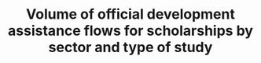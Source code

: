 ---
actual_indicator_available: USAID assistance for education development assistance
actual_indicator_available_description: "USAID programs are focused on: Improving\
  \ reading skills in primary schools; Strengthening higher education and workforce\
  \ development programs;Expanding access to education in regions witnessing crisis\
  \ and conflict;  and Fostering innovation in education through All Children Reading.\
  \ Variable            Label i4_b_1_total\tDevelopment assistance, total education\
  \ i4_b_1_basic\tDevelopment assistance, basic education i4_b_1_higher\tDevelopment\
  \ assistance, higher education"
data_non_statistical: false
date_metadata_updated: November 2016
date_of_national_source_publication: March 2016
disaggregation_categories: Basic and Higher Education
disaggregation_geography: National
goal_meta_link: http://unstats.un.org/sdgs/files/metadata-compilation/Metadata-Goal-4.pdf
goal_meta_link_page: 14
graph: bar
graph_status_notes: Graphed
graph_title: USAID assistance for education development assistance in US dollars
graph_type: line
graph_type_description: Bar graph
has_metadata: true
indicator: 4.b.1
indicator_definition: Total net official development assistance (ODA
indicator_name: Volume of official development assistance flows for scholarships by
  sector and type of study
indicator_sort_order: 04.0b.01
indicator_variable: i4_b_1_total
international_and_national_references: https://www.usaid.gov/results-and-data/budget-spending/congressional-budget-justification
layout: indicator
method_of_computation: http://www.oecd.org/dac/dac-glossary.htm#ODA) for scholarships
  and student costs in donor countries (types of aid
periodicity: Annual
permalink: /4-b-1/
published: true
rationale_interpretation: http://www.oecd.org/investment/stats/44479737.pdf
reporting_status: complete
scheduled_update_by_national_source: March 2017
sdg_goal: 4
source_active_1: true
source_agency_staff_email_1: tom.snyder@ed.gov
source_agency_staff_name_1: Tom Snyder
source_agency_survey_dataset_1: USAID
source_notes_1: null
source_title_1: null
source_url_1: https://www.usaid.gov/education
target: By 2020, substantially expand globally the number of scholarships available
  to developing countries, in particular least developed countries, small island developing
  States and African countries, for enrolment in higher education, including vocational
  training and information and communications technology, technical, engineering and
  scientific programmes, in developed countries and other developing countries.
target_id: 4.b
time_period: 2013 to 2015
title: Volume of official development assistance flows for scholarships by sector
  and type of study
un_custodial_agency: 'OECD (Partnering Agencies: UNESCO-UIS)'
un_designated_tier: '1'
unit_of_measure: Dollar
us_method_of_computation: Data available from budget documents.
variable_description: null
variable_notes: null
---